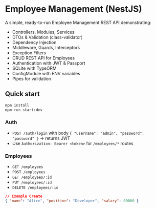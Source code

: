 # Employee Management (NestJS)

A simple, ready-to-run Employee Management REST API demonstrating:
- Controllers, Modules, Services
- DTOs & Validation (class-validator)
- Dependency Injection
- Middleware, Guards, Interceptors
- Exception Filters
- CRUD REST API for Employees
- Authentication with JWT & Passport
- SQLite with TypeORM
- ConfigModule with ENV variables
- Pipes for validation

## Quick start

```bash
npm install
npm run start:dev
```

### Auth
- `POST /auth/login` with body `{ "username": "admin", "password": "password" }` → returns JWT
- Use `Authorization: Bearer <token>` for `/employees/*` routes

### Employees
- `GET /employees`
- `POST /employees`
- `GET /employees/:id`
- `PUT /employees/:id`
- `DELETE /employees/:id`
```json
// Example Create
{ "name": "Alice", "position": "Developer", "salary": 80000 }
```

